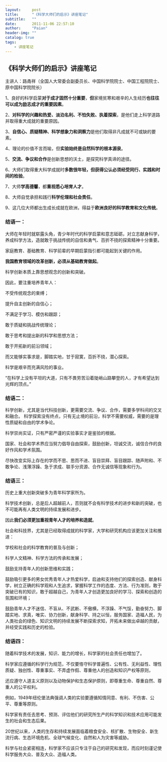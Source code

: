 ```yaml
---
layout:     post
title:      "《科学大师们的启示》讲座笔记"
subtitle:   ""
date:       2011-11-06 22:57:10
author:     "Paian"
header-img: ""
catalog: true
tags:
    - 讲座笔记
---
```


## 《科学大师们的启示》讲座笔记

主讲人：路甬祥（全国人大常委会副委员长、中国科学院院士、中国工程院院士、原中国科学院院长）

1、良好的科学启蒙**对于成才固然十分重要**，**但**家境贫寒和艰辛的人生经历**也往往可以成为励志成才的重要因素**。

2、**对科学的兴趣和热爱、淡泊名利、不怕失败、执着探索**，是他们走上科学道路并取得重大成就的重要原因。

3、**自信心、质疑精神、科学想象力和洞察力**是他们取得非凡成就不可或缺的要素。

4、理论的价值不言而喻，但**实验始终是自然科学的根本源泉**。

5、**交流、争议和合作**是创新思想的沃土，是探究科学真谛的途径。

6、大师们取得重大科学成就时**多数很年轻，但获得公认必须经受同行、实践和时间的检验**。

7、大师**学高德馨**，都**重视悉心培育人才**。

8、大师自觉承担和践行**科学伦理和社会责任**。

9、这几位大师都出生成长成就在欧洲，得益于**欧洲良好的科学教育和文化传统**。

### 结语一：

大师在年轻时就崭露头角，青少年时代的科学启蒙和意志砥砺，对立志献身科学，养成科学方法，造就敢于挑战传统的自信和勇气、百折不挠的探索精神十分重要。

家庭教育、基础教育、科学前辈的早期启蒙指引都可能起到关键的作用。

**我国教育领域的改革创新，必须从基础教育做起**。

科学创新本质上靠思想观念的创新和突破。

因此，要注重培养青年人：

不受传统观念的束缚；

提升自主创新的自信心；

不满足于学习、模仿和跟踪；

敢于质疑和挑战传统理论；

敢于思考和提出新的科学和思想方法；

敢于开拓新的前沿领域；

而又能够实事求是，脚踏实地，甘于寂寞，百折不挠，潜心探索。

科学是艰辛而充满风险的事业。

“在科学上没有平坦的大道，只有不畏劳苦沿着陡峭山路攀登的人，才有希望达到光辉的顶点。”

### 结语二：

科学创新，尤其是当代科技创新，更需要交流、争议、合作，需要多学科间的交叉和融合。
科学探索没有终点，只有无止境的前沿，科学不需要权威，需要的是理性质疑和自由的学术争论。

科学崇尚实证，只有严密严谨的实验事实才是鉴验的根据。

国家、社会和学术界应当努力倡导自由探索，鼓励创新，坦诚交流，诚信合作的良好作风和学术氛围。

尽快改变实际上存在的学而不思、思而不进、盲目崇拜、盲目跟踪、随声附和、不敢争论、浅薄浮躁、急于求成、联手分资源、合作无诚信等现象和行为。

### 结语三：

历史上重大创新突破多为青年科学家所为。

科学技术创新，总是后人超越前人，否则就不会有科学技术的进步和新的突破，也不可能再有人类文明的持续发展和进步。

因此**我们必须更加重视青年人才的培养和造就**。

社会和科技界，尤其是已经取得成就的科学家，大学和研究机构应该更加关注和推进：

学校和社会的科学教育的普及与创新；

科学人文精神、科学方法的传承和发展；

鼓励支持青年人的创新思维和实践；

鼓励吸引更多的男女优秀青年人才热爱科学，启迪和支持他们的探索创造、献身科学，树立正确的科学观和人生追求，掌握科学工作的态度、方法、行为准则，敢于突破已有的知识，敢于超越自己，为青年人才创造更加良好的学习、探索和创造的氛围和环境；

鼓励青年人才不迷信、不盲从、不武断、不傲横，不浮躁、不气馁，勤奋努力、脚踏实地、求真，唯实、协力创新，献身科学、持之以恒，服务国家、造福人民，为人类社会的绿色、知识文明的持续发展不断探索求知，开拓未来做出卓越的贡献，并经受实践和历史的检验。

### 结语四：

随着科学技术的发展，知识、能力的增长，科学家的社会责任也增加了。

科学家应遵循的科学行为规范，不仅要恪守科学普遍性、公有性、无利益性、理性质疑、独创性、尊重事实、不弄虚作假、尊重他人的创造和知识产权等原则，

还应遵守人道主义原则以及动物保护和生态保护原则，即尊重生命、尊重自然、尊重人的公平权利。

例如，1949年纽伦堡法典强调人类的实验要遵循知情同意、有利、不伤害、公平、尊重等原则。

科学家有责任去思考、预测、评估他们的研究所生产的科学知识和技术应用可能发生的社会和生态后果。

20世纪以来，人类的生存和持续发展面临着粮食安全、核扩散、生物安全、新生流行病、生态环境危机、全球气候变化、自然和人为灾害等威胁。

科学与社会紧密相连，科学家不应该只专注于自己的研究和发现，而应时刻谨记使科学服务大众、普及大众、造福人类。
